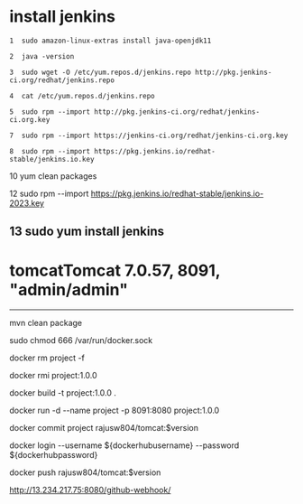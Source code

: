 
# install jenkins

    1  sudo amazon-linux-extras install java-openjdk11
    
    2  java -version
    
    3  sudo wget -O /etc/yum.repos.d/jenkins.repo http://pkg.jenkins-ci.org/redhat/jenkins.repo
    
    4  cat /etc/yum.repos.d/jenkins.repo 
    
    5  sudo rpm --import http://pkg.jenkins-ci.org/redhat/jenkins-ci.org.key
    
    7  sudo rpm --import https://jenkins-ci.org/redhat/jenkins-ci.org.key
    
    8  sudo rpm --import https://pkg.jenkins.io/redhat-stable/jenkins.io.key 
    
   10  yum clean packages
   
   12  sudo rpm --import https://pkg.jenkins.io/redhat-stable/jenkins.io-2023.key
   
   13  sudo yum install jenkins
-------------------------------------

# tomcatTomcat 7.0.57, 8091, "admin/admin" 

-----------------------------------------

mvn clean package

sudo chmod 666 /var/run/docker.sock

docker rm project -f

docker rmi project:1.0.0

docker build -t project:1.0.0 .

docker run -d --name project -p 8091:8080 project:1.0.0

docker commit project rajusw804/tomcat:$version

docker login --username ${dockerhubusername} --password ${dockerhubpassword}

docker push rajusw804/tomcat:$version

http://13.234.217.75:8080/github-webhook/
